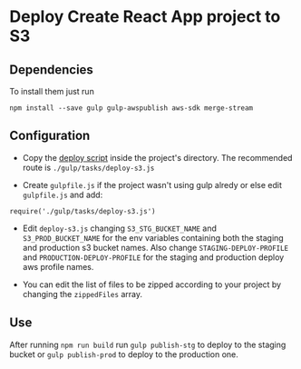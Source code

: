 # Deploy Create React App project to S3

## Dependencies
To install them just run
```
npm install --save gulp gulp-awspublish aws-sdk merge-stream
```
## Configuration
* Copy the [deploy script](./scripts/deploy-s3.js) inside the project's directory. The recommended route is `./gulp/tasks/deploy-s3.js`

* Create `gulpfile.js` if the project wasn't using gulp alredy or else edit `gulpfile.js` and add:
```
require('./gulp/tasks/deploy-s3.js')
```
* Edit `deploy-s3.js` changing `S3_STG_BUCKET_NAME` and `S3_PROD_BUCKET_NAME` for the env variables containing both the staging and production s3 bucket names. Also change `STAGING-DEPLOY-PROFILE` and `PRODUCTION-DEPLOY-PROFILE` for the staging and production deploy aws profile names.

* You can edit the list of files to be zipped according to your project by changing the `zippedFiles` array.

## Use
After running `npm run build` run `gulp publish-stg` to deploy to the staging bucket or `gulp publish-prod` to deploy to the production one.
